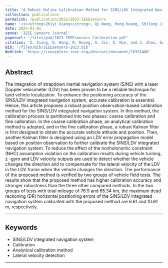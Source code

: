 ```yaml
---
title: "A Robust Online Calibration Method for SINS/LDV Integrated Navigation System Based on Position Observation"
collection: publications
permalink: /publication/2022/2023-IEEEsensors
name: '<i><strong>Zhiyi Xiang</strong>, Qi Wang, Rong Huang, Shilong Jin, Xiaoming Nie, Jian Zhou<sup>*</sup></i>'
date: 2024-01-01
venue: 'IEEE Sensors Journal'
paperurl: '/files/pub/2023 IEEEsensors Calibration.pdf'
citation: 'Z. Xiang, Q. Wang, R. Huang, S. Jin, X. Nie, and J. Zhou, &quot;A Robust Online Calibration Method for SINS/LDV Integrated Navigation System Based on Position Observation,&quot; <i>IEEE. Sensors. J</i>, vol. 24, no. 1, p. 895-908, Jan. 2024.'
Bib: '/files/Bib/IEEEsensors-2023.bib'
Weblink: 'https://ieeexplore.ieee.org/abstract/document/10328480'
---
```

**Abstract**
------
The integration of strapdown inertial navigation system (SINS) with a laser Doppler velocimeter (LDV) has been proven to be a reliable technique for land vehicle localization. To enhance the positioning accuracy of the SINS/LDV integrated navigation system, accurate calibration is essential. Hence, this article proposes a robust position observation-based calibration method for the SINS/LDV integrated navigation system. In this method, the calibration process is partitioned into two phases: coarse calibration and fine calibration. In the coarse calibration phase, an analytical calibration method is adopted, and in the fine calibration phase, a robust Kalman filter is first designed to obtain the accurate vehicle attitude and position. Then, another Kalman filter is designed using an LDV error propagation model based on position observation to further calibrate the SINS/LDV integrated navigation system. To reduce the effect of the nonholonomic constraint (NHC) assumption violation on the calibration results during vehicle turning, z -gyro and LDV velocity outputs are used to detect whether the vehicle changes the direction and to compensate for the lateral velocity of the LDV in the LDV frame when the vehicle changes the direction. The performance of the proposed method is verified by two groups of vehicle field tests. The results show that the proposed method has higher calibration accuracy and stronger robustness than the three other compared methods. In the two groups of tests with total mileage of 76.9 and 65.34 km, the maximum dead reckoning (DR) horizontal positioning errors of the SINS/LDV integrated navigation system calibrated with the proposed method are 6.61 and 10.91 m, respectively.

------

**Keywords**
------
- SINS/LDV integrated navigation system
- Calibration
- Analytical calibration method
- Lateral velocity detection

------